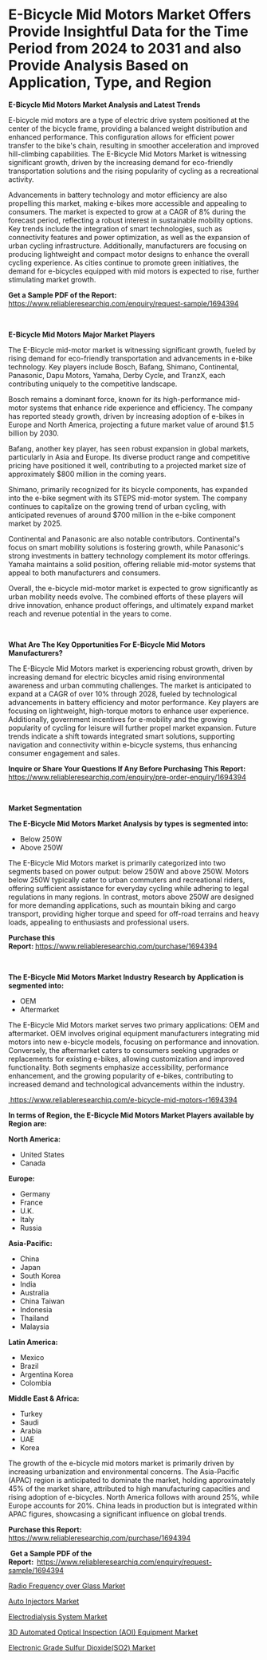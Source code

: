 <p><h1>E-Bicycle Mid Motors Market Offers Provide Insightful Data for the Time Period from 2024 to 2031 and also Provide Analysis Based on Application, Type, and Region</h1></p><p><strong>E-Bicycle Mid Motors Market Analysis and Latest Trends</strong></p>
<p><p>E-bicycle mid motors are a type of electric drive system positioned at the center of the bicycle frame, providing a balanced weight distribution and enhanced performance. This configuration allows for efficient power transfer to the bike's chain, resulting in smoother acceleration and improved hill-climbing capabilities. The E-Bicycle Mid Motors Market is witnessing significant growth, driven by the increasing demand for eco-friendly transportation solutions and the rising popularity of cycling as a recreational activity. </p><p>Advancements in battery technology and motor efficiency are also propelling this market, making e-bikes more accessible and appealing to consumers. The market is expected to grow at a CAGR of 8% during the forecast period, reflecting a robust interest in sustainable mobility options. Key trends include the integration of smart technologies, such as connectivity features and power optimization, as well as the expansion of urban cycling infrastructure. Additionally, manufacturers are focusing on producing lightweight and compact motor designs to enhance the overall cycling experience. As cities continue to promote green initiatives, the demand for e-bicycles equipped with mid motors is expected to rise, further stimulating market growth.</p></p>
<p><strong>Get a Sample PDF of the Report:&nbsp;</strong> <a href="https://www.reliableresearchiq.com/enquiry/request-sample/1694394?utm_campaign=1119&utm_medium=2&utm_source=Github&utm_content=ia&utm_term=06102024&utm_id=e-bicycle-mid-motors">https://www.reliableresearchiq.com/enquiry/request-sample/1694394</a></p>
<p>&nbsp;</p>
<p><strong>E-Bicycle Mid Motors Major Market Players</strong></p>
<p><p>The E-Bicycle mid-motor market is witnessing significant growth, fueled by rising demand for eco-friendly transportation and advancements in e-bike technology. Key players include Bosch, Bafang, Shimano, Continental, Panasonic, Dapu Motors, Yamaha, Derby Cycle, and TranzX, each contributing uniquely to the competitive landscape.</p><p>Bosch remains a dominant force, known for its high-performance mid-motor systems that enhance ride experience and efficiency. The company has reported steady growth, driven by increasing adoption of e-bikes in Europe and North America, projecting a future market value of around $1.5 billion by 2030.</p><p>Bafang, another key player, has seen robust expansion in global markets, particularly in Asia and Europe. Its diverse product range and competitive pricing have positioned it well, contributing to a projected market size of approximately $800 million in the coming years.</p><p>Shimano, primarily recognized for its bicycle components, has expanded into the e-bike segment with its STEPS mid-motor system. The company continues to capitalize on the growing trend of urban cycling, with anticipated revenues of around $700 million in the e-bike component market by 2025.</p><p>Continental and Panasonic are also notable contributors. Continental's focus on smart mobility solutions is fostering growth, while Panasonic's strong investments in battery technology complement its motor offerings. Yamaha maintains a solid position, offering reliable mid-motor systems that appeal to both manufacturers and consumers.</p><p>Overall, the e-bicycle mid-motor market is expected to grow significantly as urban mobility needs evolve. The combined efforts of these players will drive innovation, enhance product offerings, and ultimately expand market reach and revenue potential in the years to come.</p></p>
<p>&nbsp;</p>
<p><strong>What Are The Key Opportunities For E-Bicycle Mid Motors Manufacturers?</strong></p>
<p><p>The E-Bicycle Mid Motors market is experiencing robust growth, driven by increasing demand for electric bicycles amid rising environmental awareness and urban commuting challenges. The market is anticipated to expand at a CAGR of over 10% through 2028, fueled by technological advancements in battery efficiency and motor performance. Key players are focusing on lightweight, high-torque motors to enhance user experience. Additionally, government incentives for e-mobility and the growing popularity of cycling for leisure will further propel market expansion. Future trends indicate a shift towards integrated smart solutions, supporting navigation and connectivity within e-bicycle systems, thus enhancing consumer engagement and sales.</p></p>
<p><strong>Inquire or Share Your Questions If Any Before Purchasing This Report:</strong> <a href="https://www.reliableresearchiq.com/enquiry/pre-order-enquiry/1694394?utm_campaign=1119&utm_medium=2&utm_source=Github&utm_content=ia&utm_term=06102024&utm_id=e-bicycle-mid-motors">https://www.reliableresearchiq.com/enquiry/pre-order-enquiry/1694394</a></p>
<p>&nbsp;</p>
<p><strong>Market Segmentation</strong></p>
<p><strong>The E-Bicycle Mid Motors Market Analysis by types is segmented into:</strong></p>
<p><ul><li>Below 250W</li><li>Above 250W</li></ul></p>
<p><p>The E-Bicycle Mid Motors market is primarily categorized into two segments based on power output: below 250W and above 250W. Motors below 250W typically cater to urban commuters and recreational riders, offering sufficient assistance for everyday cycling while adhering to legal regulations in many regions. In contrast, motors above 250W are designed for more demanding applications, such as mountain biking and cargo transport, providing higher torque and speed for off-road terrains and heavy loads, appealing to enthusiasts and professional users.</p></p>
<p><strong>Purchase this Report:&nbsp;</strong><a href="https://www.reliableresearchiq.com/purchase/1694394?utm_campaign=1119&utm_medium=2&utm_source=Github&utm_content=ia&utm_term=06102024&utm_id=e-bicycle-mid-motors">https://www.reliableresearchiq.com/purchase/1694394</a></p>
<p>&nbsp;</p>
<p><strong>The E-Bicycle Mid Motors Market Industry Research by Application is segmented into:</strong></p>
<p><ul><li>OEM</li><li>Aftermarket</li></ul></p>
<p><p>The E-Bicycle Mid Motors market serves two primary applications: OEM and aftermarket. OEM involves original equipment manufacturers integrating mid motors into new e-bicycle models, focusing on performance and innovation. Conversely, the aftermarket caters to consumers seeking upgrades or replacements for existing e-bikes, allowing customization and improved functionality. Both segments emphasize accessibility, performance enhancement, and the growing popularity of e-bikes, contributing to increased demand and technological advancements within the industry.</p></p>
<p><a href="https://www.reliableresearchiq.com/e-bicycle-mid-motors-r1694394?utm_campaign=1119&utm_medium=2&utm_source=Github&utm_content=ia&utm_term=06102024&utm_id=e-bicycle-mid-motors">&nbsp;https://www.reliableresearchiq.com/e-bicycle-mid-motors-r1694394</a></p>
<p><strong>In terms of Region, the E-Bicycle Mid Motors Market Players available by Region are:</strong></p>
<p>
    <p> <strong> North America: </strong>
        <ul>
            <li>United States</li>
            <li>Canada</li>
        </ul>
        </p> 
    <p> <strong> Europe: </strong>
        <ul>
            <li>Germany</li>
            <li>France</li>
            <li>U.K.</li>
            <li>Italy</li>
            <li>Russia</li>
        </ul>
        </p> 
    <p> <strong> Asia-Pacific: </strong>
        <ul>
            <li>China</li>
            <li>Japan</li>
            <li>South Korea</li>
            <li>India</li>
            <li>Australia</li>
            <li>China Taiwan</li>
            <li>Indonesia</li>
            <li>Thailand</li>
            <li>Malaysia</li>
        </ul>
        </p> 
    <p> <strong> Latin America: </strong>
        <ul>
            <li>Mexico</li>
            <li>Brazil</li>
            <li>Argentina Korea</li>
            <li>Colombia</li>
        </ul>
        </p> 
    <p> <strong> Middle East & Africa: </strong>
        <ul>
            <li>Turkey</li>
            <li>Saudi</li>
            <li>Arabia</li>
            <li>UAE</li>
            <li>Korea</li>
        </ul>
    </p>
    </p>
<p><p>The growth of the e-bicycle mid motors market is primarily driven by increasing urbanization and environmental concerns. The Asia-Pacific (APAC) region is anticipated to dominate the market, holding approximately 45% of the market share, attributed to high manufacturing capacities and rising adoption of e-bicycles. North America follows with around 25%, while Europe accounts for 20%. China leads in production but is integrated within APAC figures, showcasing a significant influence on global trends.</p></p>
<p><strong>Purchase this Report: </strong><a href="https://www.reliableresearchiq.com/purchase/1694394?utm_campaign=1119&utm_medium=2&utm_source=Github&utm_content=ia&utm_term=06102024&utm_id=e-bicycle-mid-motors">https://www.reliableresearchiq.com/purchase/1694394</a></p>
<p>&nbsp;<strong>Get a Sample PDF of the Report:&nbsp;&nbsp;</strong><a href="https://www.reliableresearchiq.com/enquiry/request-sample/1694394?utm_campaign=1119&utm_medium=2&utm_source=Github&utm_content=ia&utm_term=06102024&utm_id=e-bicycle-mid-motors">https://www.reliableresearchiq.com/enquiry/request-sample/1694394</a></p>
<p><strong></strong></p>
<p><p><a href="https://www.linkedin.com/pulse/radio-frequency-over-glass-market-industry-landscape-growth-c2lpe?utm_campaign=1119&utm_medium=2&utm_source=Github&utm_content=ia&utm_term=06102024&utm_id=e-bicycle-mid-motors">Radio Frequency over Glass Market</a></p><p><a href="https://github.com/Dritamusajz475/Market-Research-Report-List-1/blob/main/auto-injectors-market.md?utm_campaign=1119&utm_medium=2&utm_source=Github&utm_content=ia&utm_term=06102024&utm_id=e-bicycle-mid-motors">Auto Injectors Market</a></p><p><a href="https://www.linkedin.com/pulse/booming-electrodialysis-system-market-sector-analysis-growth-lgsoc?utm_campaign=1119&utm_medium=2&utm_source=Github&utm_content=ia&utm_term=06102024&utm_id=e-bicycle-mid-motors">Electrodialysis System Market</a></p><p><a href="https://issuu.com/reportprime-2/docs/3d-automated-optical-inspection-aoi_eb889d5346561f?utm_campaign=1119&utm_medium=2&utm_source=Github&utm_content=ia&utm_term=06102024&utm_id=e-bicycle-mid-motors">3D Automated Optical Inspection (AOI) Equipment Market</a></p><p><a href="https://issuu.com/reportprime-2/docs/electronic-grade-sulfur-dioxideso2-_09687a75400811?utm_campaign=1119&utm_medium=2&utm_source=Github&utm_content=ia&utm_term=06102024&utm_id=e-bicycle-mid-motors">Electronic Grade Sulfur Dioxide(SO2) Market</a></p></p>